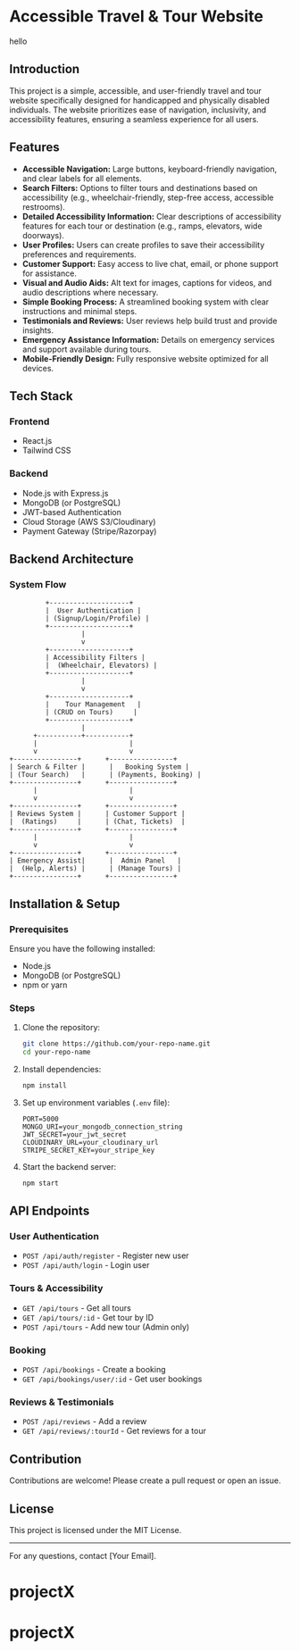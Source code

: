 # Accessible Travel & Tour Website
hello

## Introduction
This project is a simple, accessible, and user-friendly travel and tour website specifically designed for handicapped and physically disabled individuals. The website prioritizes ease of navigation, inclusivity, and accessibility features, ensuring a seamless experience for all users.

## Features
- **Accessible Navigation:** Large buttons, keyboard-friendly navigation, and clear labels for all elements.
- **Search Filters:** Options to filter tours and destinations based on accessibility (e.g., wheelchair-friendly, step-free access, accessible restrooms).
- **Detailed Accessibility Information:** Clear descriptions of accessibility features for each tour or destination (e.g., ramps, elevators, wide doorways).
- **User Profiles:** Users can create profiles to save their accessibility preferences and requirements.
- **Customer Support:** Easy access to live chat, email, or phone support for assistance.
- **Visual and Audio Aids:** Alt text for images, captions for videos, and audio descriptions where necessary.
- **Simple Booking Process:** A streamlined booking system with clear instructions and minimal steps.
- **Testimonials and Reviews:** User reviews help build trust and provide insights.
- **Emergency Assistance Information:** Details on emergency services and support available during tours.
- **Mobile-Friendly Design:** Fully responsive website optimized for all devices.

## Tech Stack
### Frontend
- React.js
- Tailwind CSS

### Backend
- Node.js with Express.js
- MongoDB (or PostgreSQL)
- JWT-based Authentication
- Cloud Storage (AWS S3/Cloudinary)
- Payment Gateway (Stripe/Razorpay)

## Backend Architecture
### System Flow
```
         +--------------------+
         |  User Authentication |
         | (Signup/Login/Profile) |
         +--------------------+
                  |
                  v
         +--------------------+
         | Accessibility Filters |
         |  (Wheelchair, Elevators) |
         +--------------------+
                  |
                  v
         +--------------------+
         |    Tour Management   |
         | (CRUD on Tours)     |
         +--------------------+
                  |
      +-----------+-----------+
      |                       |
      v                       v
+----------------+      +----------------+
| Search & Filter |      |   Booking System |
| (Tour Search)   |      | (Payments, Booking) |
+----------------+      +----------------+
      |                       |
      v                       v
+----------------+      +----------------+
| Reviews System |      | Customer Support |
|  (Ratings)     |      | (Chat, Tickets)  |
+----------------+      +----------------+
      |                       |
      v                       v
+----------------+      +----------------+
| Emergency Assist|      |  Admin Panel   |
|  (Help, Alerts) |      | (Manage Tours) |
+----------------+      +----------------+
```

## Installation & Setup
### Prerequisites
Ensure you have the following installed:
- Node.js
- MongoDB (or PostgreSQL)
- npm or yarn

### Steps
1. Clone the repository:
   ```bash
   git clone https://github.com/your-repo-name.git
   cd your-repo-name
   ```

2. Install dependencies:
   ```bash
   npm install
   ```

3. Set up environment variables (`.env` file):
   ```env
   PORT=5000
   MONGO_URI=your_mongodb_connection_string
   JWT_SECRET=your_jwt_secret
   CLOUDINARY_URL=your_cloudinary_url
   STRIPE_SECRET_KEY=your_stripe_key
   ```

4. Start the backend server:
   ```bash
   npm start
   ```

## API Endpoints
### User Authentication
- `POST /api/auth/register` - Register new user
- `POST /api/auth/login` - Login user

### Tours & Accessibility
- `GET /api/tours` - Get all tours
- `GET /api/tours/:id` - Get tour by ID
- `POST /api/tours` - Add new tour (Admin only)

### Booking
- `POST /api/bookings` - Create a booking
- `GET /api/bookings/user/:id` - Get user bookings

### Reviews & Testimonials
- `POST /api/reviews` - Add a review
- `GET /api/reviews/:tourId` - Get reviews for a tour

## Contribution
Contributions are welcome! Please create a pull request or open an issue.

## License
This project is licensed under the MIT License.

---

For any questions, contact [Your Email].

# projectX
# projectX
